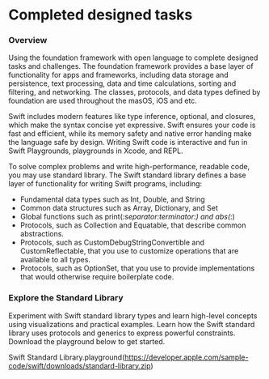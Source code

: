 # Completed designed tasks

### Overview
Using the foundation framework with open language to complete designed tasks and challenges. The foundation framework provides a base layer of functionality for apps and frameworks, including data storage and persistence, text processing, data and time calculations, sorting and filtering, and networking. The classes, protocols, and data types defined by foundation are used throughout the masOS, iOS and etc.

Swift includes modern features like type inference, optional, and closures, which make the syntax concise yet expressive. Swift ensures your code is fast and efficient, while its memory safety and native error handing make the language safe by design. Writing Swift code is interactive and fun in Swift Playgrounds, playgrounds in Xcode, and REPL.

To solve complex problems and write high-performance, readable code, you may use standard library. The Swift standard library defines a base layer of functionality for writing Swift programs, including:


*	Fundamental data types such as Int, Double, and String
* Common data structures such as Array, Dictionary, and Set
*	Global functions such as print(_:separator:terminator:) and abs(_:)
* Protocols, such as Collection and Equatable, that describe common abstractions.
*	Protocols, such as CustomDebugStringConvertible and CustomReflectable, that you use to customize operations that are available to all types.
*	Protocols, such as OptionSet, that you use to provide implementations that would otherwise require boilerplate code.

### Explore the Standard Library
Experiment with Swift standard library types and learn high-level concepts using visualizations and practical examples. Learn how the Swift standard library uses protocols and generics to express powerful constraints. Download the playground below to get started.

Swift Standard Library.playground(https://developer.apple.com/sample-code/swift/downloads/standard-library.zip)

